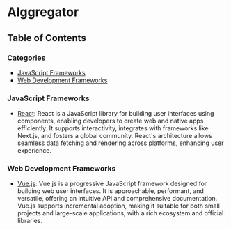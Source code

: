# AIggregator

## Table of Contents

<!-- CATEGORY ANCHORS START -->
### Categories
- [JavaScript Frameworks](#javascript-frameworks)
- [Web Development Frameworks](#web-development-frameworks)
<!-- CATEGORY ANCHORS END -->

### JavaScript Frameworks
- [React](https://react.dev): React is a JavaScript library for building user interfaces using components, enabling developers to create web and native apps efficiently. It supports interactivity, integrates with frameworks like Next.js, and fosters a global community. React's architecture allows seamless data fetching and rendering across platforms, enhancing user experience.

### Web Development Frameworks
- [Vue.js](https://vuejs.org): Vue.js is a progressive JavaScript framework designed for building web user interfaces. It is approachable, performant, and versatile, offering an intuitive API and comprehensive documentation. Vue.js supports incremental adoption, making it suitable for both small projects and large-scale applications, with a rich ecosystem and official libraries.